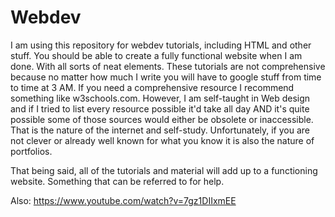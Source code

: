 # Webdev
I am using this repository for webdev tutorials, including HTML and other stuff. You should be able to create a fully functional website
when I am done. With all sorts of neat elements. These tutorials are not comprehensive because no matter how much I write you will have
to google stuff from time to time at 3 AM. If you need a comprehensive resource I recommend something like w3schools.com. However, 
I am self-taught in Web design and if I tried to list every resource possible it'd take all day AND it's quite possible some of those
sources would either be obsolete or inaccessible. That is the nature of the internet and self-study. Unfortunately, if you are not clever
or already well known for what you know it is also the nature of portfolios.

That being said, all of the tutorials and material will add up to a functioning website. Something that can be referred to for help.

Also:
https://www.youtube.com/watch?v=7gz1DIIxmEE
